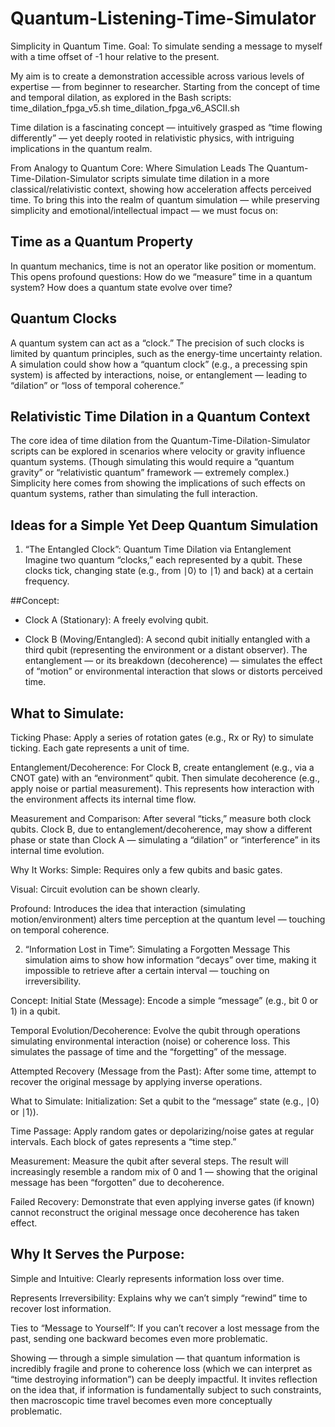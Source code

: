 # Quantum-Listening-Time-Simulator

Simplicity in Quantum Time. Goal: To simulate sending a message to myself with a time offset of -1 hour relative to the present.

My aim is to create a demonstration accessible across various levels of expertise — from beginner to researcher. Starting from the concept of time and temporal dilation, as explored in the Bash scripts:
time_dilation_fpga_v5.sh time_dilation_fpga_v6_ASCII.sh

Time dilation is a fascinating concept — intuitively grasped as “time flowing differently” — yet deeply rooted in relativistic physics, with intriguing implications in the quantum realm.

From Analogy to Quantum Core: Where Simulation Leads
The Quantum-Time-Dilation-Simulator scripts simulate time dilation in a more classical/relativistic context, showing how acceleration affects perceived time. To bring this into the realm of quantum simulation — while preserving simplicity and emotional/intellectual impact — we must focus on:

## Time as a Quantum Property

In quantum mechanics, time is not an operator like position or momentum. This opens profound questions: How do we “measure” time in a quantum system? How does a quantum state evolve over time?

## Quantum Clocks

A quantum system can act as a “clock.” The precision of such clocks is limited by quantum principles, such as the energy-time uncertainty relation. A simulation could show how a “quantum clock” (e.g., a precessing spin system) is affected by interactions, noise, or entanglement — leading to “dilation” or “loss of temporal coherence.”

## Relativistic Time Dilation in a Quantum Context

The core idea of time dilation from the Quantum-Time-Dilation-Simulator scripts can be explored in scenarios where velocity or gravity influence quantum systems. (Though simulating this would require a “quantum gravity” or “relativistic quantum” framework — extremely complex.) Simplicity here comes from showing the implications of such effects on quantum systems, rather than simulating the full interaction.

## Ideas for a Simple Yet Deep Quantum Simulation

1. “The Entangled Clock”: Quantum Time Dilation via Entanglement
Imagine two quantum “clocks,” each represented by a qubit. These clocks tick, changing state (e.g., from ∣0⟩ to ∣1⟩ and back) at a certain frequency.

##Concept:

- Clock A (Stationary): A freely evolving qubit.

- Clock B (Moving/Entangled): A second qubit initially entangled with a third qubit (representing the environment or a distant observer). The entanglement — or its breakdown (decoherence) — simulates the effect of “motion” or environmental interaction that slows or distorts perceived time.

## What to Simulate:
Ticking Phase: Apply a series of rotation gates (e.g., Rx or Ry) to simulate ticking. Each gate represents a unit of time.

Entanglement/Decoherence: For Clock B, create entanglement (e.g., via a CNOT gate) with an “environment” qubit. Then simulate decoherence (e.g., apply noise or partial measurement). This represents how interaction with the environment affects its internal time flow.

Measurement and Comparison: After several “ticks,” measure both clock qubits. Clock B, due to entanglement/decoherence, may show a different phase or state than Clock A — simulating a “dilation” or “interference” in its internal time evolution.

Why It Works:
Simple: Requires only a few qubits and basic gates.

Visual: Circuit evolution can be shown clearly.

Profound: Introduces the idea that interaction (simulating motion/environment) alters time perception at the quantum level — touching on temporal coherence.

2. “Information Lost in Time”: Simulating a Forgotten Message
This simulation aims to show how information “decays” over time, making it impossible to retrieve after a certain interval — touching on irreversibility.

Concept:
Initial State (Message): Encode a simple “message” (e.g., bit 0 or 1) in a qubit.

Temporal Evolution/Decoherence: Evolve the qubit through operations simulating environmental interaction (noise) or coherence loss. This simulates the passage of time and the “forgetting” of the message.

Attempted Recovery (Message from the Past): After some time, attempt to recover the original message by applying inverse operations.

What to Simulate:
Initialization: Set a qubit to the “message” state (e.g., ∣0⟩ or ∣1⟩).

Time Passage: Apply random gates or depolarizing/noise gates at regular intervals. Each block of gates represents a “time step.”

Measurement: Measure the qubit after several steps. The result will increasingly resemble a random mix of 0 and 1 — showing that the original message has been “forgotten” due to decoherence.

Failed Recovery: Demonstrate that even applying inverse gates (if known) cannot reconstruct the original message once decoherence has taken effect.

## Why It Serves the Purpose:

Simple and Intuitive: Clearly represents information loss over time.

Represents Irreversibility: Explains why we can’t simply “rewind” time to recover lost information.

Ties to “Message to Yourself”: If you can’t recover a lost message from the past, sending one backward becomes even more problematic.


Showing — through a simple simulation — that quantum information is incredibly fragile and prone to coherence loss (which we can interpret as “time destroying information”) can be deeply impactful. It invites reflection on the idea that, if information is fundamentally subject to such constraints, then macroscopic time travel becomes even more conceptually problematic.
